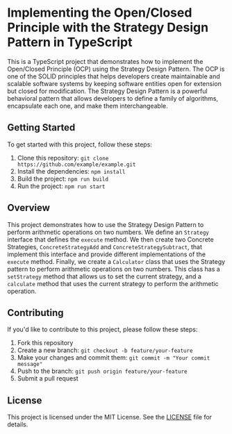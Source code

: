 # Implementing the Open/Closed Principle with the Strategy Design Pattern in TypeScript

This is a TypeScript project that demonstrates how to implement the Open/Closed Principle (OCP) using the Strategy Design Pattern. The OCP is one of the SOLID principles that helps developers create maintainable and scalable software systems by keeping software entities open for extension but closed for modification. The Strategy Design Pattern is a powerful behavioral pattern that allows developers to define a family of algorithms, encapsulate each one, and make them interchangeable.

## Getting Started

To get started with this project, follow these steps:

1. Clone this repository: `git clone https://github.com/example/example.git`
2. Install the dependencies: `npm install`
3. Build the project: `npm run build`
4. Run the project: `npm run start`

## Overview

This project demonstrates how to use the Strategy Design Pattern to perform arithmetic operations on two numbers. We define an `Strategy` interface that defines the `execute` method. We then create two Concrete Strategies, `ConcreteStrategyAdd` and `ConcreteStrategySubtract`, that implement this interface and provide different implementations of the `execute` method. Finally, we create a `Calculator` class that uses the Strategy pattern to perform arithmetic operations on two numbers. This class has a `setStrategy` method that allows us to set the current strategy, and a `calculate` method that uses the current strategy to perform the arithmetic operation.

## Contributing

If you'd like to contribute to this project, please follow these steps:

1. Fork this repository
2. Create a new branch: `git checkout -b feature/your-feature`
3. Make your changes and commit them: `git commit -m "Your commit message"`
4. Push to the branch: `git push origin feature/your-feature`
5. Submit a pull request

## License

This project is licensed under the MIT License. See the [LICENSE](LICENSE) file for details.
